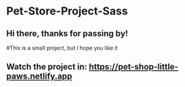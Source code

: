 # Pet-Store-Project-Sass

## Hi there, thanks for passing by!
#This is a small project, but I hope you like it
## Watch the project in: https://pet-shop-little-paws.netlify.app
